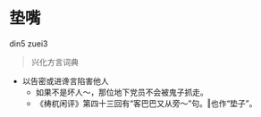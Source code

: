 # 垫嘴
din5 zuei3
> 兴化方言词典
- 以告密或进谗言陷害他人
  - 如果不是坏人～，那位地下党员不会被鬼子抓走。
  - 《梼杌闲评》第四十三回有“客巴巴又从旁～”句。‖也作“垫子”。
